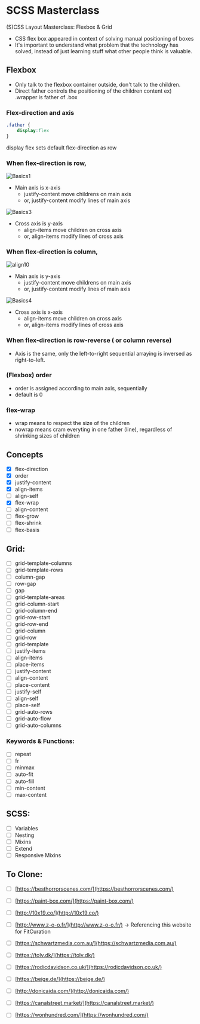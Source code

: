 # SCSS Masterclass

(S)CSS Layout Masterclass: Flexbox & Grid

- CSS flex box appeared in context of solving manual positioning of boxes
- It's important to understand what problem that the technology has solved, instead of just learning stuff what other people think is valuable.

## Flexbox

- Only talk to the flexbox container outside, don't talk to the children. 
- Direct father controls the positioning of the children content
  ex) .wrapper is father of .box

### Flex-direction and axis

```css
.father {
	display:flex 
}
```

display flex sets default flex-direction as row

### **When flex-direction is row,**

![Basics1](https://mdn.mozillademos.org/files/15649/Basics1.png)

- Main axis is x-axis
  - justify-content move childrens on main axis
  - or, justify-content modify lines of main axis

![Basics3](https://mdn.mozillademos.org/files/15616/Basics3.png)

- Cross axis is y-axis
  - align-items move children on cross axis
  - or, align-items modify lines of cross axis

### **When flex-direction is column,**

![align10](https://mdn.mozillademos.org/files/15650/align10.png)

- Main axis is y-axis
  - justify-content move childrens on main axis
  - or, justify-content modify lines of main axis

![Basics4](https://mdn.mozillademos.org/files/15617/Basics4.png)

- Cross axis is x-axis
  - align-items move children on cross axis
  - or, align-items modify lines of cross axis

### When flex-direction is row-reverse ( or column reverse)

- Axis is the same, only the left-to-right sequential arraying is inversed as right-to-left.

### (Flexbox) order

- order is assigned according to main axis, sequentially
- default is 0

### flex-wrap

- wrap means to respect the size of the children
- nowrap means cram everyting in one father (line), regardless of shrinking sizes of children



## Concepts

- [x] flex-direction
- [x] order
- [x] justify-content
- [x] align-items
- [ ] align-self
- [x] flex-wrap
- [ ] align-content
- [ ] flex-grow
- [ ] flex-shrink
- [ ] flex-basis

## Grid:

- [ ] grid-template-columns
- [ ] grid-template-rows
- [ ] column-gap
- [ ] row-gap
- [ ] gap
- [ ] grid-template-areas
- [ ] grid-column-start
- [ ] grid-column-end
- [ ] grid-row-start
- [ ] grid-row-end
- [ ] grid-column
- [ ] grid-row
- [ ] grid-template
- [ ] justify-items
- [ ] align-items
- [ ] place-items
- [ ] justify-content
- [ ] align-content
- [ ] place-content
- [ ] justify-self
- [ ] align-self
- [ ] place-self
- [ ] grid-auto-rows
- [ ] grid-auto-flow
- [ ] grid-auto-columns

### Keywords & Functions:

- [ ] repeat
- [ ] fr
- [ ] minmax
- [ ] auto-fit
- [ ] auto-fill
- [ ] min-content
- [ ] max-content

## SCSS:

- [ ] Variables
- [ ] Nesting
- [ ] Mixins
- [ ] Extend
- [ ] Responsive Mixins

## To Clone:

- [ ] [https://besthorrorscenes.com/](https://besthorrorscenes.com/)
- [ ] [https://paint-box.com/](https://paint-box.com/)
- [ ] [http://10x19.co/](http://10x19.co/)
- [ ] [http://www.z-o-o.fr/](http://www.z-o-o.fr/) -> Referencing this website for FitCuration
- [ ] [https://schwartzmedia.com.au/](https://schwartzmedia.com.au/)
- [ ] [https://tolv.dk/](https://tolv.dk/)
- [ ] [https://rodicdavidson.co.uk/](https://rodicdavidson.co.uk/)
- [ ] [https://beige.de/](https://beige.de/)
- [ ] [http://donicaida.com/](http://donicaida.com/)
- [ ] [https://canalstreet.market/](https://canalstreet.market/)
- [ ] [https://wonhundred.com/](https://wonhundred.com/)


